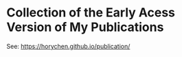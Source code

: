 # Collection of the Early Acess Version of My Publications

See: https://horychen.github.io/publication/
